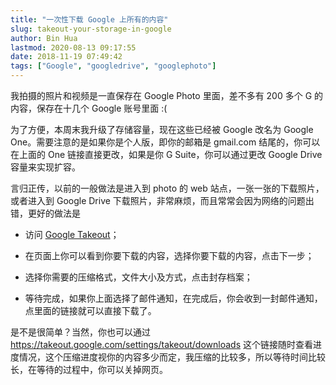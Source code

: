 ```yaml
---
title: "一次性下载 Google 上所有的内容"
slug: takeout-your-storage-in-google
author: Bin Hua
lastmod: 2020-08-13 09:17:55
date: 2018-11-19 07:49:42
tags: ["Google", "googledrive", "googlephoto"]
---
```


我拍摄的照片和视频是一直保存在 Google Photo 里面，差不多有 200 多个 G 的内容，保存在十几个 Google 账号里面 :(

为了方便，本周末我升级了存储容量，现在这些已经被 Google 改名为 Google One。需要注意的是如果你是个人版，即你的邮箱是 gmail.com 结尾的，你可以在上面的 One 链接直接更改，如果是你 G Suite，你可以通过更改 Google Drive 容量来实现扩容。

言归正传，以前的一般做法是进入到 photo 的 web 站点，一张一张的下载照片，或者进入到 Google Drive 下载照片，非常麻烦，而且常常会因为网络的问题出错，更好的做法是
 
- 访问 [Google Takeout](https://takeout.google.com/settings/takeout)； 
 
- 在页面上你可以看到你要下载的内容，选择你要下载的内容，点击下一步； 

- 选择你需要的压缩格式，文件大小及方式，点击封存档案； 
 
- 等待完成，如果你上面选择了邮件通知，在完成后，你会收到一封邮件通知，点里面的链接就可以直接下载了。 

是不是很简单？当然，你也可以通过 https://takeout.google.com/settings/takeout/downloads 这个链接随时查看进度情况，这个压缩进度视你的内容多少而定，我压缩的比较多，所以等待时间比较长，在等待的过程中，你可以关掉网页。